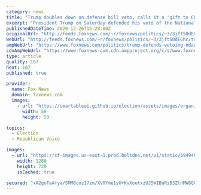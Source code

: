 ```yaml
---
category: news
title: "Trump doubles down on defense bill veto, calls it a 'gift to China, Russia & Big Tech'"
excerpt: "President Trump on Saturday defended his veto of the National Defense Authorization Act, calling it a \"travesty\" and again claiming it is a \"gift\" to China, Russia and Big Tech companies."
publishedDateTime: 2020-12-26T15:28:00Z
originalUrl: "http://feeds.foxnews.com/~r/foxnews/politics/~3/3jft50dEGhc/trump-defends-vetoing-ndaa-china-russia-big-tech"
webUrl: "http://feeds.foxnews.com/~r/foxnews/politics/~3/3jft50dEGhc/trump-defends-vetoing-ndaa-china-russia-big-tech"
ampWebUrl: "https://www.foxnews.com/politics/trump-defends-vetoing-ndaa-china-russia-big-tech.amp"
cdnAmpWebUrl: "https://www-foxnews-com.cdn.ampproject.org/c/s/www.foxnews.com/politics/trump-defends-vetoing-ndaa-china-russia-big-tech.amp"
type: article
quality: 167
heat: 167
published: true

provider:
  name: Fox News
  domain: foxnews.com
  images:
    - url: "https://smartableai.github.io/election/assets/images/organizations/foxnews.com-50x50.jpg"
      width: 50
      height: 50

topics:
  - Election
  - Republican Voice

images:
  - url: "https://cf-images.us-east-1.prod.boltdns.net/v1/static/694940094001/66f8d279-7265-46be-957f-0f4ae613b93f/5c98a9f4-bc2d-417f-9635-dda4351da6f9/1280x720/match/image.jpg"
    width: 1280
    height: 720
    isCached: true

secured: "xA2goTaAfya/SMM8coz17zm/XV0Yme1yU+KvXoutxzUJ5WIBaRiB3ZtnMW8QQKA0Kq84t+bvk4tUXbFEN4NZokyY/+01QhZkwWdM+4XGsRFsQVrpVo+RNsCwv5QUnhdZMDZKnmXiHaKHHgju6odjTfk4WgnYv1ss8YV0ig+hXEoTlWVCWoL1jfBft78jR69BBhLIDvusG+XLYAzfC6NU1CDTEFoAZHIzmkqTDfvVyq3lz4bVTz7HpuWe5VSGoif1WSDdSXmuR1begCLrcgLBob0n7tUs0g8LO8ei8u855CTOIsAF5mfbH0UFV78LHPJX/gETqSkCmkBgELDJ0yLWI0F3XVnxti74Shyta+Kbt4w=;aFizV0LqQbalDf0biVEzqA=="
---
```


